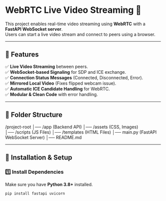 # WebRTC Live Video Streaming 🚀

This project enables real-time video streaming using **WebRTC** with a **FastAPI WebSocket server**.  
Users can start a live video stream and connect to peers using a browser.

---

## 📌 Features
✅ **Live Video Streaming** between peers.  
✅ **WebSocket-based Signaling** for SDP and ICE exchange.  
✅ **Connection Status Messages** (Connected, Disconnected, Error).  
✅ **Mirrored Local Video** (Fixes flipped webcam issue).  
✅ **Automatic ICE Candidate Handling** for WebRTC.  
✅ **Modular & Clean Code** with error handling.  

---

## 📁 Folder Structure

/project-root │── /app (Backend API)
                 │── /assets (CSS, Images)  
                    │── /scripts (JS Files) 
                        │── /templates (HTML Files) 
                            │── main.py (FastAPI WebSocket Server) │── README.md


---

## 🚀 Installation & Setup

### **1️⃣ Install Dependencies**
Make sure you have **Python 3.8+** installed.

```sh
pip install fastapi uvicorn
